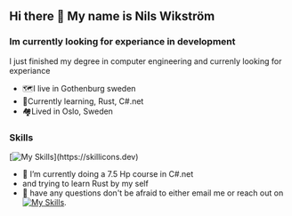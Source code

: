 ## Hi there 👋 My name is Nils Wikström 

### Im currently looking for experiance in development 
I just finished my degree in computer engineering and currenly looking for experiance 
* 🗺️I live in Gothenburg sweden
* 💮Currently learning, Rust, C#.net 
* 🏘️Lived in Oslo, Sweden
 
### Skills 
[![My Skills](https://skillicons.dev/icons?i=js,ts,vite,html,css,github,py,discord,linux,)](https://skillicons.dev)


- 🔭 I’m currently doing a 7.5 Hp course in C#.net
- and trying to learn Rust by my self 
- 🤔 have any questions don't be afraid to either email me or reach out on    [![My Skills](https://skillicons.dev/icons?i=linkedin)](https://www.linkedin.com/in/nils-wikstr%C3%B6m-814b04198/). 

<!--
**Nilswik/Nilswik** is a ✨ _special_ ✨ repository because its `README.md` (this file) appears on your GitHub profile.

Here are some ideas to get you started:

- 🔭 I’m currently working on ...
- 🌱 I’m currently learning ...
- 👯 I’m looking to collaborate on ...
- 🤔 I’m looking for help with ...
- 💬 Ask me about ...
- 📫 How to reach me: ...
- 😄 Pronouns: ...
- ⚡ Fun fact: ...
-->
